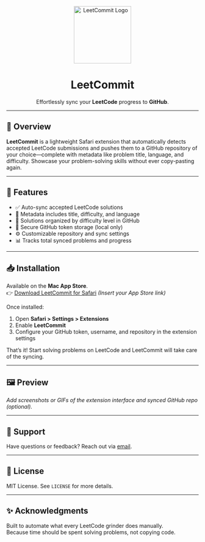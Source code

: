 <p align="center">
  <img src="/Users/agliucci/Downloads/icon_512x512.png" alt="LeetCommit Logo" width="150"/>
</p>

<h1 align="center">LeetCommit</h1>

<p align="center">
  Effortlessly sync your <strong>LeetCode</strong> progress to <strong>GitHub</strong>.
</p>

---

## 🚀 Overview

**LeetCommit** is a lightweight Safari extension that automatically detects accepted LeetCode submissions and pushes them to a GitHub repository of your choice—complete with metadata like problem title, language, and difficulty. Showcase your problem-solving skills without ever copy-pasting again.

---

## 🧠 Features

- ✅ Auto-sync accepted LeetCode solutions
- 🧩 Metadata includes title, difficulty, and language
- 📁 Solutions organized by difficulty level in GitHub
- 🔐 Secure GitHub token storage (local only)
- ⚙️ Customizable repository and sync settings
- 📊 Tracks total synced problems and progress

---

## 📥 Installation

Available on the **Mac App Store**.  
👉 [Download LeetCommit for Safari](#) *(Insert your App Store link)*

Once installed:
1. Open **Safari > Settings > Extensions**
2. Enable **LeetCommit**
3. Configure your GitHub token, username, and repository in the extension settings

That’s it! Start solving problems on LeetCode and LeetCommit will take care of the syncing.

---

## 🖼️ Preview

_Add screenshots or GIFs of the extension interface and synced GitHub repo (optional)._

---

## 📨 Support

Have questions or feedback? Reach out via [email](mailto:your-email@example.com).

---

## 📄 License

MIT License. See `LICENSE` for more details.

---

## ✨ Acknowledgments

Built to automate what every LeetCode grinder does manually.  
Because time should be spent solving problems, not copying code.
